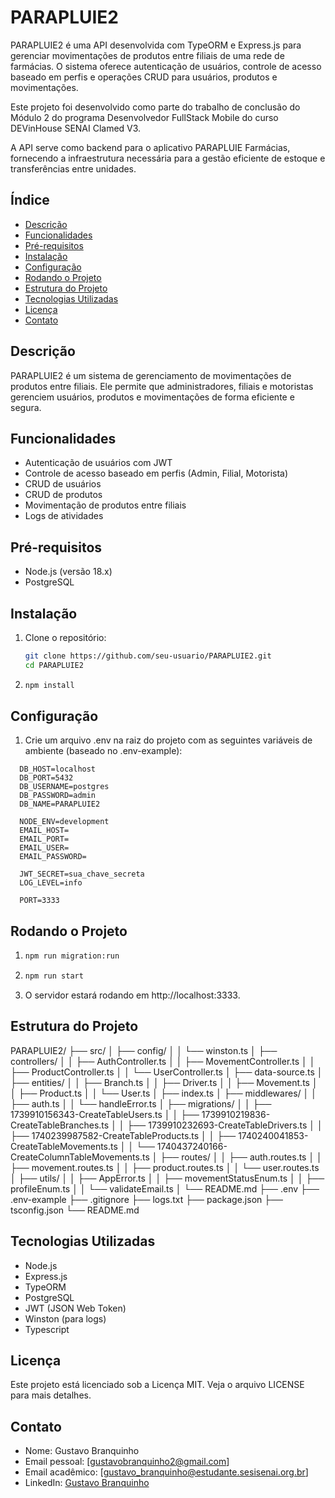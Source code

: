 # PARAPLUIE2

PARAPLUIE2 é uma API desenvolvida com TypeORM e Express.js para gerenciar movimentações de produtos entre filiais de uma rede de farmácias. O sistema oferece autenticação de usuários, controle de acesso baseado em perfis e operações CRUD para usuários, produtos e movimentações.

Este projeto foi desenvolvido como parte do trabalho de conclusão do Módulo 2 do programa Desenvolvedor FullStack Mobile do curso DEVinHouse SENAI Clamed V3.

A API serve como backend para o aplicativo PARAPLUIE Farmácias, fornecendo a infraestrutura necessária para a gestão eficiente de estoque e transferências entre unidades.

## Índice

- [Descrição](#descrição)
- [Funcionalidades](#funcionalidades)
- [Pré-requisitos](#pré-requisitos)
- [Instalação](#instalação)
- [Configuração](#configuração)
- [Rodando o Projeto](#rodando-o-projeto)
- [Estrutura do Projeto](#estrutura-do-projeto)
- [Tecnologias Utilizadas](#tecnologias-utilizadas)
- [Licença](#licença)
- [Contato](#contato)

## Descrição

PARAPLUIE2 é um sistema de gerenciamento de movimentações de produtos entre filiais. Ele permite que administradores, filiais e motoristas gerenciem usuários, produtos e movimentações de forma eficiente e segura.

## Funcionalidades

- Autenticação de usuários com JWT
- Controle de acesso baseado em perfis (Admin, Filial, Motorista)
- CRUD de usuários
- CRUD de produtos
- Movimentação de produtos entre filiais
- Logs de atividades

## Pré-requisitos

- Node.js (versão 18.x)
- PostgreSQL

## Instalação

1. Clone o repositório:

   ```bash
   git clone https://github.com/seu-usuario/PARAPLUIE2.git
   cd PARAPLUIE2
   ```

2. ```bash
   npm install
   ```

## Configuração

1. Crie um arquivo .env na raiz do projeto com as seguintes variáveis de ambiente (baseado no .env-example):

```
  DB_HOST=localhost
  DB_PORT=5432
  DB_USERNAME=postgres
  DB_PASSWORD=admin
  DB_NAME=PARAPLUIE2

  NODE_ENV=development
  EMAIL_HOST=
  EMAIL_PORT=
  EMAIL_USER=
  EMAIL_PASSWORD=

  JWT_SECRET=sua_chave_secreta
  LOG_LEVEL=info

  PORT=3333
```

## Rodando o Projeto

1. ```bash
   npm run migration:run
   ```

2. ```bash
   npm run start
   ```

3. O servidor estará rodando em http://localhost:3333.

## Estrutura do Projeto

PARAPLUIE2/
├── src/
│   ├── config/
│   │   └── winston.ts
│   ├── controllers/
│   │   ├── AuthController.ts
│   │   ├── MovementController.ts
│   │   ├── ProductController.ts
│   │   └── UserController.ts
│   ├── data-source.ts
│   ├── entities/
│   │   ├── Branch.ts
│   │   ├── Driver.ts
│   │   ├── Movement.ts
│   │   ├── Product.ts
│   │   └── User.ts
│   ├── index.ts
│   ├── middlewares/
│   │   ├── auth.ts
│   │   └── handleError.ts
│   ├── migrations/
│   │   ├── 1739910156343-CreateTableUsers.ts
│   │   ├── 1739910219836-CreateTableBranches.ts
│   │   ├── 1739910232693-CreateTableDrivers.ts
│   │   ├── 1740239987582-CreateTableProducts.ts
│   │   ├── 1740240041853-CreateTableMovements.ts
│   │   └── 1740437240166-CreateColumnTableMovements.ts
│   ├── routes/
│   │   ├── auth.routes.ts
│   │   ├── movement.routes.ts
│   │   ├── product.routes.ts
│   │   └── user.routes.ts
│   ├── utils/
│   │   ├── AppError.ts
│   │   ├── movementStatusEnum.ts
│   │   ├── profileEnum.ts
│   │   └── validateEmail.ts
│   └── README.md
├── .env
├── .env-example
├── .gitignore
├── logs.txt
├── package.json
├── tsconfig.json
└── README.md

## Tecnologias Utilizadas

- Node.js
- Express.js
- TypeORM
- PostgreSQL
- JWT (JSON Web Token)
- Winston (para logs)
- Typescript

## Licença

Este projeto está licenciado sob a Licença MIT. Veja o arquivo LICENSE para mais detalhes.

## Contato

- Nome: Gustavo Branquinho
- Email pessoal: [gustavobranquinho2@gmail.com]
- Email acadêmico: [gustavo_branquinho@estudante.sesisenai.org.br]
- LinkedIn: [Gustavo Branquinho](https://www.linkedin.com/in/gustavobranquinho2)
